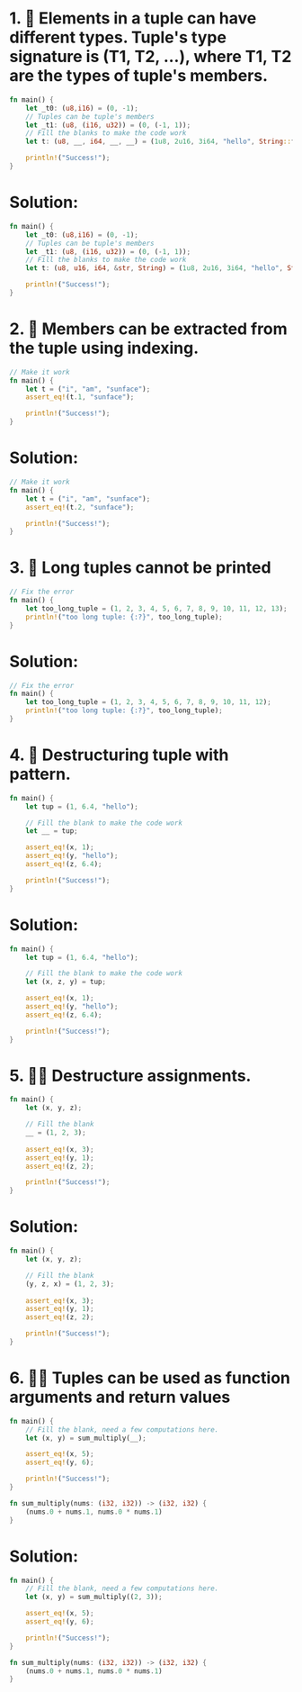 # 1. 🌟 Elements in a tuple can have different types. Tuple's type signature is (T1, T2, ...), where T1, T2 are the types of tuple's members.
```rs
fn main() {
    let _t0: (u8,i16) = (0, -1);
    // Tuples can be tuple's members
    let _t1: (u8, (i16, u32)) = (0, (-1, 1));
    // Fill the blanks to make the code work
    let t: (u8, __, i64, __, __) = (1u8, 2u16, 3i64, "hello", String::from(", world"));

    println!("Success!");
}
```
# Solution:
```rs
fn main() {
    let _t0: (u8,i16) = (0, -1);
    // Tuples can be tuple's members
    let _t1: (u8, (i16, u32)) = (0, (-1, 1));
    // Fill the blanks to make the code work
    let t: (u8, u16, i64, &str, String) = (1u8, 2u16, 3i64, "hello", String::from(", world"));

    println!("Success!");
}
```
# 2. 🌟 Members can be extracted from the tuple using indexing.
```rs
// Make it work
fn main() {
    let t = ("i", "am", "sunface");
    assert_eq!(t.1, "sunface");

    println!("Success!");
}
```
# Solution:
```rs
// Make it work
fn main() {
    let t = ("i", "am", "sunface");
    assert_eq!(t.2, "sunface");

    println!("Success!");
}
```
# 3. 🌟 Long tuples cannot be printed
```rs
// Fix the error
fn main() {
    let too_long_tuple = (1, 2, 3, 4, 5, 6, 7, 8, 9, 10, 11, 12, 13);
    println!("too long tuple: {:?}", too_long_tuple);
}
```
# Solution:
```rs
// Fix the error
fn main() {
    let too_long_tuple = (1, 2, 3, 4, 5, 6, 7, 8, 9, 10, 11, 12);
    println!("too long tuple: {:?}", too_long_tuple);
}
```
# 4. 🌟 Destructuring tuple with pattern.
```rs
fn main() {
    let tup = (1, 6.4, "hello");

    // Fill the blank to make the code work
    let __ = tup;

    assert_eq!(x, 1);
    assert_eq!(y, "hello");
    assert_eq!(z, 6.4);

    println!("Success!");
}
```
# Solution:
```rs
fn main() {
    let tup = (1, 6.4, "hello");

    // Fill the blank to make the code work
    let (x, z, y) = tup;

    assert_eq!(x, 1);
    assert_eq!(y, "hello");
    assert_eq!(z, 6.4);

    println!("Success!");
}
```
# 5. 🌟🌟 Destructure assignments.
```rs
fn main() {
    let (x, y, z);

    // Fill the blank
    __ = (1, 2, 3);
    
    assert_eq!(x, 3);
    assert_eq!(y, 1);
    assert_eq!(z, 2);

    println!("Success!");
}
```
# Solution:
```rs
fn main() {
    let (x, y, z);

    // Fill the blank
    (y, z, x) = (1, 2, 3);
    
    assert_eq!(x, 3);
    assert_eq!(y, 1);
    assert_eq!(z, 2);

    println!("Success!");
}
```
# 6. 🌟🌟 Tuples can be used as function arguments and return values
```rs
fn main() {
    // Fill the blank, need a few computations here.
    let (x, y) = sum_multiply(__);

    assert_eq!(x, 5);
    assert_eq!(y, 6);

    println!("Success!");
}

fn sum_multiply(nums: (i32, i32)) -> (i32, i32) {
    (nums.0 + nums.1, nums.0 * nums.1)
}
```
# Solution:
```rs
fn main() {
    // Fill the blank, need a few computations here.
    let (x, y) = sum_multiply((2, 3));

    assert_eq!(x, 5);
    assert_eq!(y, 6);

    println!("Success!");
}

fn sum_multiply(nums: (i32, i32)) -> (i32, i32) {
    (nums.0 + nums.1, nums.0 * nums.1)
}
```